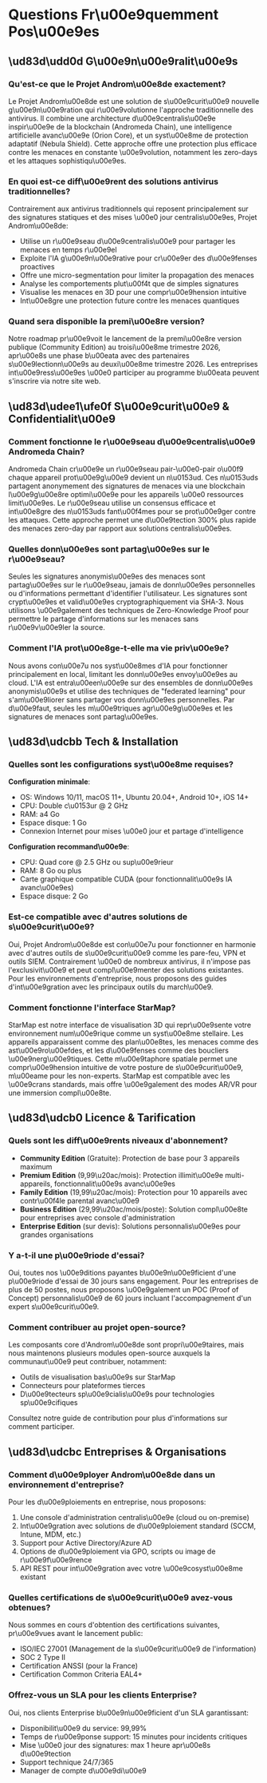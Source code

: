 # Questions Fr\u00e9quemment Pos\u00e9es

## \ud83d\udd0d G\u00e9n\u00e9ralit\u00e9s

### Qu'est-ce que le Projet Androm\u00e8de exactement?

Le Projet Androm\u00e8de est une solution de s\u00e9curit\u00e9 nouvelle g\u00e9n\u00e9ration qui r\u00e9volutionne l'approche traditionnelle des antivirus. Il combine une architecture d\u00e9centralis\u00e9e inspir\u00e9e de la blockchain (Andromeda Chain), une intelligence artificielle avanc\u00e9e (Orion Core), et un syst\u00e8me de protection adaptatif (Nebula Shield). Cette approche offre une protection plus efficace contre les menaces en constante \u00e9volution, notamment les zero-days et les attaques sophistiqu\u00e9es.

### En quoi est-ce diff\u00e9rent des solutions antivirus traditionnelles?

Contrairement aux antivirus traditionnels qui reposent principalement sur des signatures statiques et des mises \u00e0 jour centralis\u00e9es, Projet Androm\u00e8de:

- Utilise un r\u00e9seau d\u00e9centralis\u00e9 pour partager les menaces en temps r\u00e9el
- Exploite l'IA g\u00e9n\u00e9rative pour cr\u00e9er des d\u00e9fenses proactives
- Offre une micro-segmentation pour limiter la propagation des menaces
- Analyse les comportements plut\u00f4t que de simples signatures
- Visualise les menaces en 3D pour une compr\u00e9hension intuitive
- Int\u00e8gre une protection future contre les menaces quantiques

### Quand sera disponible la premi\u00e8re version?

Notre roadmap pr\u00e9voit le lancement de la premi\u00e8re version publique (Community Edition) au troisi\u00e8me trimestre 2026, apr\u00e8s une phase b\u00eata avec des partenaires s\u00e9lectionn\u00e9s au deuxi\u00e8me trimestre 2026. Les entreprises int\u00e9ress\u00e9es \u00e0 participer au programme b\u00eata peuvent s'inscrire via notre site web.

## \ud83d\udee1\ufe0f S\u00e9curit\u00e9 & Confidentialit\u00e9

### Comment fonctionne le r\u00e9seau d\u00e9centralis\u00e9 Andromeda Chain?

Andromeda Chain cr\u00e9e un r\u00e9seau pair-\u00e0-pair o\u00f9 chaque appareil prot\u00e9g\u00e9 devient un n\u0153ud. Ces n\u0153uds partagent anonymement des signatures de menaces via une blockchain l\u00e9g\u00e8re optimi\u00e9e pour les appareils \u00e0 ressources limit\u00e9es. Le r\u00e9seau utilise un consensus efficace et int\u00e8gre des n\u0153uds fant\u00f4mes pour se prot\u00e9ger contre les attaques. Cette approche permet une d\u00e9tection 300% plus rapide des menaces zero-day par rapport aux solutions centralis\u00e9es.

### Quelles donn\u00e9es sont partag\u00e9es sur le r\u00e9seau?

Seules les signatures anonymis\u00e9es des menaces sont partag\u00e9es sur le r\u00e9seau, jamais de donn\u00e9es personnelles ou d'informations permettant d'identifier l'utilisateur. Les signatures sont crypt\u00e9es et valid\u00e9es cryptographiquement via SHA-3. Nous utilisons \u00e9galement des techniques de Zero-Knowledge Proof pour permettre le partage d'informations sur les menaces sans r\u00e9v\u00e9ler la source.

### Comment l'IA prot\u00e8ge-t-elle ma vie priv\u00e9e?

Nous avons con\u00e7u nos syst\u00e8mes d'IA pour fonctionner principalement en local, limitant les donn\u00e9es envoy\u00e9es au cloud. L'IA est entra\u00een\u00e9e sur des ensembles de donn\u00e9es anonymis\u00e9s et utilise des techniques de \"federated learning\" pour s'am\u00e9liorer sans partager vos donn\u00e9es personnelles. Par d\u00e9faut, seules les m\u00e9triques agr\u00e9g\u00e9es et les signatures de menaces sont partag\u00e9es.

## \ud83d\udcbb Tech & Installation

### Quelles sont les configurations syst\u00e8me requises?

**Configuration minimale**:
- OS: Windows 10/11, macOS 11+, Ubuntu 20.04+, Android 10+, iOS 14+
- CPU: Double c\u0153ur @ 2 GHz
- RAM: a4 Go
- Espace disque: 1 Go
- Connexion Internet pour mises \u00e0 jour et partage d'intelligence

**Configuration recommand\u00e9e**:
- CPU: Quad core @ 2.5 GHz ou sup\u00e9rieur
- RAM: 8 Go ou plus
- Carte graphique compatible CUDA (pour fonctionnalit\u00e9s IA avanc\u00e9es)
- Espace disque: 2 Go

### Est-ce compatible avec d'autres solutions de s\u00e9curit\u00e9?

Oui, Projet Androm\u00e8de est con\u00e7u pour fonctionner en harmonie avec d'autres outils de s\u00e9curit\u00e9 comme les pare-feu, VPN et outils SIEM. Contrairement \u00e0 de nombreux antivirus, il n'impose pas l'exclusivit\u00e9 et peut compl\u00e9menter des solutions existantes. Pour les environnements d'entreprise, nous proposons des guides d'int\u00e9gration avec les principaux outils du march\u00e9.

### Comment fonctionne l'interface StarMap?

StarMap est notre interface de visualisation 3D qui repr\u00e9sente votre environnement num\u00e9rique comme un syst\u00e8me stellaire. Les appareils apparaissent comme des plan\u00e8tes, les menaces comme des ast\u00e9ro\u00efdes, et les d\u00e9fenses comme des boucliers \u00e9nerg\u00e9tiques. Cette m\u00e9taphore spatiale permet une compr\u00e9hension intuitive de votre posture de s\u00e9curit\u00e9, m\u00eame pour les non-experts. StarMap est compatible avec les \u00e9crans standards, mais offre \u00e9galement des modes AR/VR pour une immersion compl\u00e8te.

## \ud83d\udcb0 Licence & Tarification

### Quels sont les diff\u00e9rents niveaux d'abonnement?

- **Community Edition** (Gratuite): Protection de base pour 3 appareils maximum
- **Premium Edition** (9,99\u20ac/mois): Protection illimit\u00e9e multi-appareils, fonctionnalit\u00e9s avanc\u00e9es
- **Family Edition** (19,99\u20ac/mois): Protection pour 10 appareils avec contr\u00f4le parental avanc\u00e9
- **Business Edition** (29,99\u20ac/mois/poste): Solution compl\u00e8te pour entreprises avec console d'administration
- **Enterprise Edition** (sur devis): Solutions personnalis\u00e9es pour grandes organisations

### Y a-t-il une p\u00e9riode d'essai?

Oui, toutes nos \u00e9ditions payantes b\u00e9n\u00e9ficient d'une p\u00e9riode d'essai de 30 jours sans engagement. Pour les entreprises de plus de 50 postes, nous proposons \u00e9galement un POC (Proof of Concept) personnalis\u00e9 de 60 jours incluant l'accompagnement d'un expert s\u00e9curit\u00e9.

### Comment contribuer au projet open-source?

Les composants core d'Androm\u00e8de sont propri\u00e9taires, mais nous maintenons plusieurs modules open-source auxquels la communaut\u00e9 peut contribuer, notamment:

- Outils de visualisation bas\u00e9s sur StarMap
- Connecteurs pour plateformes tierces
- D\u00e9tecteurs sp\u00e9cialis\u00e9s pour technologies sp\u00e9cifiques

Consultez notre guide de contribution pour plus d'informations sur comment participer.

## \ud83d\udcbc Entreprises & Organisations

### Comment d\u00e9ployer Androm\u00e8de dans un environnement d'entreprise?

Pour les d\u00e9ploiements en entreprise, nous proposons:

1. Une console d'administration centralis\u00e9e (cloud ou on-premise)
2. Int\u00e9gration avec solutions de d\u00e9ploiement standard (SCCM, Intune, MDM, etc.)
3. Support pour Active Directory/Azure AD
4. Options de d\u00e9ploiement via GPO, scripts ou image de r\u00e9f\u00e9rence
5. API REST pour int\u00e9gration avec votre \u00e9cosyst\u00e8me existant

### Quelles certifications de s\u00e9curit\u00e9 avez-vous obtenues?

Nous sommes en cours d'obtention des certifications suivantes, pr\u00e9vues avant le lancement public:

- ISO/IEC 27001 (Management de la s\u00e9curit\u00e9 de l'information)
- SOC 2 Type II
- Certification ANSSI (pour la France)
- Certification Common Criteria EAL4+

### Offrez-vous un SLA pour les clients Enterprise?

Oui, nos clients Enterprise b\u00e9n\u00e9ficient d'un SLA garantissant:

- Disponibilit\u00e9 du service: 99,99%
- Temps de r\u00e9ponse support: 15 minutes pour incidents critiques
- Mise \u00e0 jour des signatures: max 1 heure apr\u00e8s d\u00e9tection
- Support technique 24/7/365
- Manager de compte d\u00e9di\u00e9
